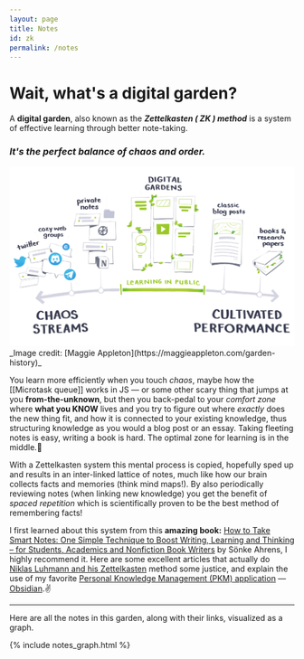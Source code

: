 ```yaml
---
layout: page
title: Notes
id: zk
permalink: /notes
---
```


# Wait, what's a digital garden?

A __digital garden__, also known as the ***Zettelkasten ( ZK ) method*** is a system of effective learning through better note-taking. 

### _It's the perfect balance of chaos and order._

<img src="/assets/digital-garden.png"/>
_Image credit: [Maggie Appleton](https://maggieappleton.com/garden-history)_

You learn more efficiently when you touch _chaos_, maybe how the [[Microtask queue]] works in JS ― or some other scary thing that jumps at you __from-the-unknown__, but then you back-pedal to your _comfort zone_ where __what you KNOW__ lives and you try to figure out where _exactly_ does the new thing fit, and how it is connected to your existing knowledge, thus structuring knowledge as you would a blog post or an essay. Taking fleeting notes is easy, writing a book is hard. The optimal zone for learning is in the middle.🎯

With a Zettelkasten system this mental process is copied, hopefully sped up and results in an inter-linked lattice of notes, much like how our brain collects facts and memories (think mind maps!). By also periodically reviewing notes (when linking new knowledge) you get the benefit of _spaced repetition_ which is scientifically proven to be the best method of remembering facts!

I first learned about this system from this __amazing book:__ [How to Take Smart Notes: One Simple Technique to Boost Writing, Learning and Thinking – for Students, Academics and Nonfiction Book Writers](https://www.goodreads.com/book/show/34507927-how-to-take-smart-notes) by Sönke Ahrens, I highly recommend it. Here are some excellent articles that actually do [Niklas Luhmann and his Zettelkasten](https://medium.com/@rebeccawilliams9941/the-zettelkasten-method-examples-to-help-you-get-started-8f8a44fa9ae6#:~:text=Niklas%20Luhmann%20and%20his%20Zettelkasten) method some justice, and explain the use of my favorite [Personal Knowledge Management (PKM) application](https://dev.to/bretzawilski/using-zettelkasten-and-obsidian-to-learn-more-effectively-277e) ― [Obsidian](https://obsidian.md).✌️

<hr>
<p>Here are all the notes in this garden, along with their links, visualized as a graph.</p>

{% include notes_graph.html %}
